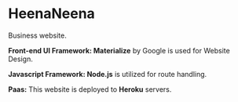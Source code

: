# HeenaNeena
Business website.

<strong>Front-end UI Framework: Materialize</strong> by Google is used for Website Design.

<strong>Javascript Framework: Node.js</strong> is utilized for route handling.

<strong>Paas:</strong> This website is deployed to <strong>Heroku</strong> servers. 
